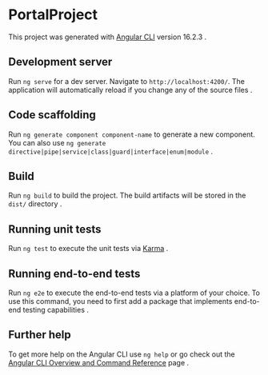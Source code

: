 # PortalProject

This project was generated with [Angular CLI](https://github.com/angular/angular-cli) version 16.2.3 . 

## Development server

Run `ng serve` for a dev server. Navigate to `http://localhost:4200/`. The application will automatically reload if you change any of the source files . 

## Code scaffolding

Run `ng generate component component-name` to generate a new component. You can also use `ng generate directive|pipe|service|class|guard|interface|enum|module` .

## Build

Run `ng build` to build the project. The build artifacts will be stored in the `dist/` directory .

## Running unit tests

Run `ng test` to execute the unit tests via [Karma](https://karma-runner.github.io) .

## Running end-to-end tests

Run `ng e2e` to execute the end-to-end tests via a platform of your choice. To use this command, you need to first add a package that implements end-to-end testing capabilities .

## Further help

To get more help on the Angular CLI use `ng help` or go check out the [Angular CLI Overview and Command Reference](https://angular.io/cli) page .

